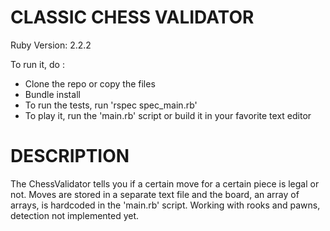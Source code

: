 CLASSIC CHESS VALIDATOR
======================

Ruby Version: 2.2.2

To run it, do :
- Clone the repo or copy the files
- Bundle install
- To run the tests, run 'rspec spec_main.rb'
- To play it, run the 'main.rb' script or build it in your favorite text editor


DESCRIPTION
===========

The ChessValidator tells you if a certain move for a certain piece is legal or not.
Moves are stored in a separate text file and the board, an array of arrays, is hardcoded in the 'main.rb' script.
Working with rooks and pawns, detection not implemented yet.
